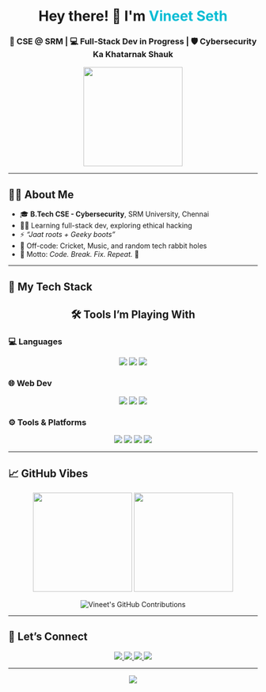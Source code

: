 <h1 align="center">Hey there! 👋 I'm <span style="color:#00bcd4;">Vineet Seth</span></h1>
<h3 align="center">🚀 CSE @ SRM | 💻 Full-Stack Dev in Progress | 🛡️ Cybersecurity Ka Khatarnak Shauk</h3>

<p align="center">
  <img src="https://media.giphy.com/media/du3J3cXyzhj75IOgvA/giphy.gif" width="200" />
</p>

<hr>

## 👨‍💻 About Me

- 🎓 **B.Tech CSE - Cybersecurity**, SRM University, Chennai  
- 🧑‍💻 Learning full-stack dev, exploring ethical hacking  
- ⚡ *“Jaat roots + Geeky boots”*  
- 🏏 Off-code: Cricket, Music, and random tech rabbit holes  
- 🔁 Motto: *Code. Break. Fix. Repeat.* 🔁

---

## 🚀 My Tech Stack

<h2 align="center">🛠️ Tools I’m Playing With</h2>

### 💻 Languages
<p align="center">
  <img src="https://img.shields.io/badge/C++-blue?style=for-the-badge&logo=c%2B%2B&logoColor=white"/>
  <img src="https://img.shields.io/badge/Java-orange?style=for-the-badge&logo=java&logoColor=white"/>
  <img src="https://img.shields.io/badge/Python-yellow?style=for-the-badge&logo=python&logoColor=white"/>
</p>

### 🌐 Web Dev
<p align="center">
  <img src="https://img.shields.io/badge/HTML-red?style=for-the-badge&logo=html5&logoColor=white"/>
  <img src="https://img.shields.io/badge/CSS-blue?style=for-the-badge&logo=css3&logoColor=white"/>
  <img src="https://img.shields.io/badge/JavaScript-black?style=for-the-badge&logo=javascript&logoColor=yellow"/>
</p>

### ⚙️ Tools & Platforms
<p align="center">
  <img src="https://img.shields.io/badge/VS%20Code-007ACC?style=for-the-badge&logo=visualstudiocode&logoColor=white"/>
  <img src="https://img.shields.io/badge/Git-orange?style=for-the-badge&logo=git&logoColor=white"/>
  <img src="https://img.shields.io/badge/GitHub-black?style=for-the-badge&logo=github&logoColor=white"/>
  <img src="https://img.shields.io/badge/Windows-0078D6?style=for-the-badge&logo=windows&logoColor=white"/>
</p>

---

## 📈 GitHub Vibes

<p align="center">
  <img src="https://github-readme-stats.vercel.app/api?username=Vineet2511SRM&show_icons=true&theme=radical&count_private=true" height="200"/>
  <img src="https://github-readme-stats.vercel.app/api/top-langs/?username=Vineet2511SRM&layout=compact&theme=radical" height="200"/>
</p>

<p align="center">
  <img src="https://ghchart.rshah.org/0078D6/Vineet2511SRM" alt="Vineet's GitHub Contributions" />
</p>

---

## 🔗 Let’s Connect

<p align="center">
  <a href="mailto:emperorvineet7@gmail.com">
    <img src="https://img.shields.io/badge/Email-Red?style=for-the-badge&logo=gmail&logoColor=white"/>
  </a>
  <a href="https://github.com/Vineet2511SRM">
    <img src="https://img.shields.io/badge/GitHub-181717?style=for-the-badge&logo=github"/>
  </a>
  <a href="https://www.linkedin.com/in/vineet-seth-92a09532b/">
    <img src="https://img.shields.io/badge/LinkedIn-blue?style=for-the-badge&logo=linkedin"/>
  </a>
  <a href="https://www.instagram.com/vineet__seth/">
    <img src="https://img.shields.io/badge/Instagram-pink?style=for-the-badge&logo=instagram&logoColor=white"/>
  </a>
</p>

---

<p align="center">
  <img src="https://readme-typing-svg.demolab.com?font=Fira+Code&size=22&pause=1000&center=true&vCenter=true&width=500&lines=Full-Stack+Dev+Loading...;Cybersecurity+Curious+%F0%9F%94%90;Gen-Z+Coder+Vibes+Only;Never+Stop+Learning+%F0%9F%93%9A" />
</p>
